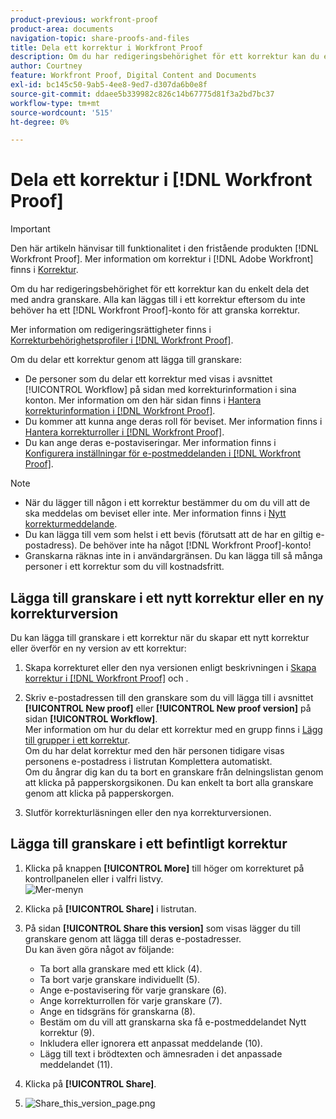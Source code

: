 ```yaml
---
product-previous: workfront-proof
product-area: documents
navigation-topic: share-proofs-and-files
title: Dela ett korrektur i Workfront Proof
description: Om du har redigeringsbehörighet för ett korrektur kan du enkelt dela det med andra granskare. Alla kan läggas till i ett korrektur eftersom du inte behöver ett [!DNL Workfront Proof] konto för att granska korrektur.
author: Courtney
feature: Workfront Proof, Digital Content and Documents
exl-id: bc145c50-9ab5-4ee8-9ed7-d307da6b0e8f
source-git-commit: ddaee5b339982c826c14b67775d81f3a2bd7bc37
workflow-type: tm+mt
source-wordcount: '515'
ht-degree: 0%

---
```


# Dela ett korrektur i [!DNL Workfront Proof]

>[!IMPORTANT]
>
>Den här artikeln hänvisar till funktionalitet i den fristående produkten [!DNL Workfront Proof]. Mer information om korrektur i [!DNL Adobe Workfront] finns i [Korrektur](../../../review-and-approve-work/proofing/proofing.md).

Om du har redigeringsbehörighet för ett korrektur kan du enkelt dela det med andra granskare. Alla kan läggas till i ett korrektur eftersom du inte behöver ha ett [!DNL Workfront Proof]-konto för att granska korrektur.

Mer information om redigeringsrättigheter finns i [Korrekturbehörighetsprofiler i [!DNL Workfront Proof]](../../../workfront-proof/wp-acct-admin/account-settings/proof-perm-profiles-in-wp.md).

Om du delar ett korrektur genom att lägga till granskare:

* De personer som du delar ett korrektur med visas i avsnittet [!UICONTROL Workflow] på sidan med korrekturinformation i sina konton. Mer information om den här sidan finns i [Hantera korrekturinformation i [!DNL Workfront Proof]](../../../workfront-proof/wp-work-proofsfiles/manage-your-work/manage-proof-details.md).
* Du kommer att kunna ange deras roll för beviset. Mer information finns i [Hantera korrekturroller i [!DNL Workfront Proof]](../../../workfront-proof/wp-work-proofsfiles/share-proofs-and-files/manage-proof-roles.md).
* Du kan ange deras e-postaviseringar. Mer information finns i [Konfigurera inställningar för e-postmeddelanden i [!DNL Workfront Proof]](../../../workfront-proof/wp-emailsntfctns/email-alerts/config-email-notification-settings-wp.md).

>[!NOTE]
>
>* När du lägger till någon i ett korrektur bestämmer du om du vill att de ska meddelas om beviset eller inte. Mer information finns i [Nytt korrekturmeddelande](../../../workfront-proof/wp-emailsntfctns/proof-notifications-and-reminders/new-proof-email.md).
>* Du kan lägga till vem som helst i ett bevis (förutsatt att de har en giltig e-postadress). De behöver inte ha något [!DNL Workfront Proof]-konto!
>* Granskarna räknas inte in i användargränsen. Du kan lägga till så många personer i ett korrektur som du vill kostnadsfritt.
>



## Lägga till granskare i ett nytt korrektur eller en ny korrekturversion

Du kan lägga till granskare i ett korrektur när du skapar ett nytt korrektur eller överför en ny version av ett korrektur:

1. Skapa korrekturet eller den nya versionen enligt beskrivningen i [Skapa korrektur i [!DNL Workfront Proof]](../../../workfront-proof/wp-work-proofsfiles/create-proofs-and-files/generate-proofs.md) och .
1. Skriv e-postadressen till den granskare som du vill lägga till i avsnittet **[!UICONTROL New proof]** eller **[!UICONTROL New proof version]** på sidan **[!UICONTROL Workflow]**.\
   Mer information om hur du delar ett korrektur med en grupp finns i [Lägg till grupper i ett korrektur](../../../workfront-proof/wp-mnguserscontacts/groups/add-groups.md).\
   Om du har delat korrektur med den här personen tidigare visas personens e-postadress i listrutan Komplettera automatiskt.\
   Om du ångrar dig kan du ta bort en granskare från delningslistan genom att klicka på papperskorgsikonen. Du kan enkelt ta bort alla granskare genom att klicka på papperskorgen.

1. Slutför korrekturläsningen eller den nya korrekturversionen.

## Lägga till granskare i ett befintligt korrektur

1. Klicka på knappen **[!UICONTROL More]** till höger om korrekturet på kontrollpanelen eller i valfri listvy.\
   ![Mer-menyn](assets/more-button-small.png)

1. Klicka på **[!UICONTROL Share]** i listrutan.
1. På sidan **[!UICONTROL Share this version]** som visas lägger du till granskare genom att lägga till deras e-postadresser.\
   Du kan även göra något av följande:

   * Ta bort alla granskare med ett klick (4).
   * Ta bort varje granskare individuellt (5).
   * Ange e-postavisering för varje granskare (6).
   * Ange korrekturrollen för varje granskare (7).
   * Ange en tidsgräns för granskarna (8).
   * Bestäm om du vill att granskarna ska få e-postmeddelandet Nytt korrektur (9).
   * Inkludera eller ignorera ett anpassat meddelande (10).
   * Lägg till text i brödtexten och ämnesraden i det anpassade meddelandet (11).

1. Klicka på **[!UICONTROL Share]**.
1. ![Share_this_version_page.png](assets/share-this-version-page-350x330.png)

